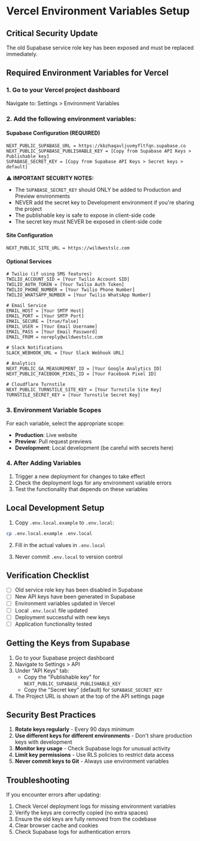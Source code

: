 # Vercel Environment Variables Setup

## Critical Security Update

The old Supabase service role key has been exposed and must be replaced immediately.

## Required Environment Variables for Vercel

### 1. Go to your Vercel project dashboard

Navigate to: Settings > Environment Variables

### 2. Add the following environment variables:

#### Supabase Configuration (REQUIRED)

```
NEXT_PUBLIC_SUPABASE_URL = https://kbzhaqavljuvmyfltfqn.supabase.co
NEXT_PUBLIC_SUPABASE_PUBLISHABLE_KEY = [Copy from Supabase API Keys > Publishable key]
SUPABASE_SECRET_KEY = [Copy from Supabase API Keys > Secret keys > default]
```

⚠️ **IMPORTANT SECURITY NOTES:**

- The `SUPABASE_SECRET_KEY` should ONLY be added to Production and Preview environments
- NEVER add the secret key to Development environment if you're sharing the project
- The publishable key is safe to expose in client-side code
- The secret key must NEVER be exposed in client-side code

#### Site Configuration

```
NEXT_PUBLIC_SITE_URL = https://wildwestslc.com
```

#### Optional Services

```
# Twilio (if using SMS features)
TWILIO_ACCOUNT_SID = [Your Twilio Account SID]
TWILIO_AUTH_TOKEN = [Your Twilio Auth Token]
TWILIO_PHONE_NUMBER = [Your Twilio Phone Number]
TWILIO_WHATSAPP_NUMBER = [Your Twilio WhatsApp Number]

# Email Service
EMAIL_HOST = [Your SMTP Host]
EMAIL_PORT = [Your SMTP Port]
EMAIL_SECURE = [true/false]
EMAIL_USER = [Your Email Username]
EMAIL_PASS = [Your Email Password]
EMAIL_FROM = noreply@wildwestslc.com

# Slack Notifications
SLACK_WEBHOOK_URL = [Your Slack Webhook URL]

# Analytics
NEXT_PUBLIC_GA_MEASUREMENT_ID = [Your Google Analytics ID]
NEXT_PUBLIC_FACEBOOK_PIXEL_ID = [Your Facebook Pixel ID]

# Cloudflare Turnstile
NEXT_PUBLIC_TURNSTILE_SITE_KEY = [Your Turnstile Site Key]
TURNSTILE_SECRET_KEY = [Your Turnstile Secret Key]
```

### 3. Environment Variable Scopes

For each variable, select the appropriate scope:

- **Production**: Live website
- **Preview**: Pull request previews
- **Development**: Local development (be careful with secrets here)

### 4. After Adding Variables

1. Trigger a new deployment for changes to take effect
2. Check the deployment logs for any environment variable errors
3. Test the functionality that depends on these variables

## Local Development Setup

1. Copy `.env.local.example` to `.env.local`:

```bash
cp .env.local.example .env.local
```

2. Fill in the actual values in `.env.local`

3. Never commit `.env.local` to version control

## Verification Checklist

- [ ] Old service role key has been disabled in Supabase
- [ ] New API keys have been generated in Supabase
- [ ] Environment variables updated in Vercel
- [ ] Local `.env.local` file updated
- [ ] Deployment successful with new keys
- [ ] Application functionality tested

## Getting the Keys from Supabase

1. Go to your Supabase project dashboard
2. Navigate to Settings > API
3. Under "API Keys" tab:
   - Copy the "Publishable key" for `NEXT_PUBLIC_SUPABASE_PUBLISHABLE_KEY`
   - Copy the "Secret key" (default) for `SUPABASE_SECRET_KEY`
4. The Project URL is shown at the top of the API settings page

## Security Best Practices

1. **Rotate keys regularly** - Every 90 days minimum
2. **Use different keys for different environments** - Don't share production keys with development
3. **Monitor key usage** - Check Supabase logs for unusual activity
4. **Limit key permissions** - Use RLS policies to restrict data access
5. **Never commit keys to Git** - Always use environment variables

## Troubleshooting

If you encounter errors after updating:

1. Check Vercel deployment logs for missing environment variables
2. Verify the keys are correctly copied (no extra spaces)
3. Ensure the old keys are fully removed from the codebase
4. Clear browser cache and cookies
5. Check Supabase logs for authentication errors

